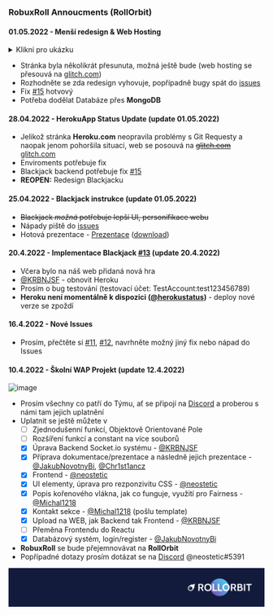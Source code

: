 ### RobuxRoll Annoucments (RollOrbit)
#### 01.05.2022 - Menší redesign & Web Hosting
<details>
  <summary>Klikni pro ukázku</summary>
  <br>
  
![image](https://user-images.githubusercontent.com/83291717/166136666-52655502-ccbb-459e-baa3-697afd037773.png)
  
</details>

- Stránka byla několikrát přesunuta, možná ještě bude (web hosting se přesouvá na [glitch.com](https://jealous-enshrined-cilantro.glitch.me))
- Rozhodněte se zda redesign vyhovuje, popřípadně bugy spát do [issues](https://github.com/RobuxRoll/casino-dev/issues)
- Fix [#15](https://github.com/RobuxRoll/casino-dev/issues/15) hotvový
- Potřeba dodělat Databáze přes **MongoDB**

#### 28.04.2022 - HerokuApp Status Update (update 01.05.2022)
- Jelikož stránka **Heroku.com** neopravila problémy s Git Requesty a naopak jenom pohoršila situaci, web se posouvá na ~~[glitch.com](https://tasteful-terrific-pedestrian.glitch.me/)~~ [glitch.com](https://jealous-enshrined-cilantro.glitch.me)
- Enviroments potřebuje fix
- Blackjack backend potřebuje fix [#15](https://github.com/RobuxRoll/casino-dev/issues/15)
- **REOPEN:** Redesign Blackjacku
#### 25.04.2022 - Blackjack instrukce (update 01.05.2022)
- ~~Blackjack *možná* potřebuje lepší UI, personifikace webu~~
- Nápady piště do [issues](https://github.com/RobuxRoll/casino-dev/issues)
- Hotová prezentace - [Prezentace](https://github.com/RobuxRoll/.github/blob/main/RobuxRoll%20-%20prezentace%20-%20final.pptx) ([download](https://github.com/RobuxRoll/.github/blob/main/RobuxRoll%20-%20prezentace%20-%20final.pptx?raw=true))
#### 20.4.2022 - Implementace Blackjack [#13](https://github.com/RobuxRoll/casino-dev/issues/13) (update 20.4.2022)
- Včera bylo na náš web přidaná nová hra
- [@KRBNJSF](https://github.com/KRBNJSF) - obnovit Heroku
- Prosím o bug testování (testovací účet: TestAccount:test123456789)
- **Heroku není momentálně k dispozici ([@herokustatus](https://twitter.com/herokustatus))** - deploy nové verze se zpoždí
#### 16.4.2022 - Nové Issues
- Prosím, přečtěte si [#11](https://github.com/RobuxRoll/casino-dev/issues/11), [#12](https://github.com/RobuxRoll/casino-dev/issues/12), navrhněte možný jiný fix nebo nápad do Issues
#### 10.4.2022 - Školní WAP Projekt (update 12.4.2022)
![image](https://user-images.githubusercontent.com/83291717/162634780-d16bf1b3-0e13-480b-a369-f98d6929352d.png)
- Prosím všechny co patří do Týmu, ať se připojí na [Discord](https://discord.gg/7Jy2vXSn) a proberou s námi tam jejich uplatnění
- Uplatnit se ještě můžete v
  - [ ] Zjednodušenní funkcí, Objektově Orientované Pole
  - [ ] Rozšíření funkcí a constant na více souborů
  - [x] Úprava Backend Socket.io systému - [@KRBNJSF](https://github.com/KRBNJSF)
  - [x] Příprava dokumentace/prezentace a následně jejich prezentace - [@JakubNovotnyBi](https://github.com/JakubNovotnyBi), [@Chr1st1ancz](https://github.com/Chr1st1ancz)
  - [x] Frontend - [@neostetic](https://github.com/neostetic)
  - [x] UI elementy, úprava pro rezponzivitu CSS - [@neostetic](https://github.com/neostetic)
  - [x] Popis kořenového vlákna, jak co funguje, využití pro Fairness - [@Michal1218](https://github.com/Michal1218)
  - [x] Kontakt sekce - [@Michal1218](https://github.com/Michal1218) (pošlu template)
  - [x] Upload na WEB, jak Backend tak Frontend - [@KRBNJSF](https://github.com/KRBNJSF)
  - [ ] Přeměna Frontendu do Reactu
  - [x] Databázový systém, login/register - [@JakubNovotnyBi](https://github.com/JakubNovotnyBi)
- **RobuxRoll** se bude přejemnovávat na **RollOrbit**
- Popřípadné dotazy prosím dotázat se na [Discord](https://discord.gg/7Jy2vXSn) @neostetic#5391


![image](https://raw.githubusercontent.com/RobuxRoll/casino-assets/main/banner.png)
<!--
![image](https://user-images.githubusercontent.com/83291717/163668780-b177e17d-4919-4340-a4ac-7c77102df303.png)
-->
